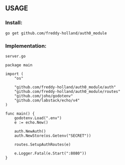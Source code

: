 ## **USAGE**

### Install:
`go get github.com/freddy-holland/auth0_module`

### Implementation:
```
server.go

package main

import (
	"os"

	"github.com/freddy-holland/auth0_module/auth"
	"github.com/freddy-holland/auth0_module/routes"
	"github.com/joho/godotenv"
	"github.com/labstack/echo/v4"
)

func main() {
	godotenv.Load(".env")
	e := echo.New()

	auth.NewAuth()
	auth.NewStore(os.Getenv("SECRET"))

	routes.SetupAuthRoutes(e)

	e.Logger.Fatal(e.Start(":8080"))
}
```
